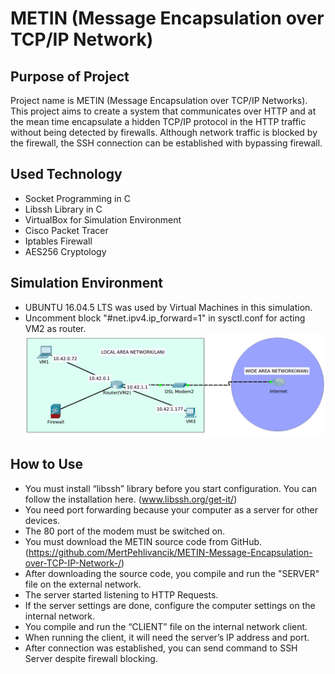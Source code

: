 # METIN (Message Encapsulation over TCP/IP Network)
## Purpose of Project
Project name is METIN (Message Encapsulation over TCP/IP Networks). This project aims to create a system that communicates over HTTP and at the mean time encapsulate a hidden TCP/IP protocol in the HTTP traffic without being detected by firewalls. Although network traffic is blocked by the firewall, the SSH connection can be established with bypassing firewall.
## Used Technology
- Socket Programming in C
- Libssh Library in C
- VirtualBox for Simulation Environment
- Cisco Packet Tracer
- Iptables Firewall
- AES256 Cryptology
## Simulation Environment
- UBUNTU 16.04.5 LTS was used by Virtual Machines in this simulation.
- Uncomment block "#net.ipv4.ip_forward=1" in sysctl.conf for acting VM2 as router. 
![](images/SimulationEnvironment.png)
## How to Use
- You must install “libssh” library before you start configuration. You can follow the installation here. (www.libssh.org/get-it/)
- You need port forwarding because your computer as a server for other devices.
- The 80 port of the modem must be switched on.
- You must download the METIN source code from GitHub.(https://github.com/MertPehlivancik/METIN-Message-Encapsulation-over-TCP-IP-Network-/)
- After downloading the source code, you compile and run the "SERVER" file on the external network. 
- The server started listening to HTTP Requests.
- If the server settings are done, configure the computer settings on the internal network.
- You compile and run the “CLIENT” file on the internal network client.
- When running the client, it will need the server’s IP address and port.
- After connection was established, you can send command to SSH Server despite firewall blocking.


